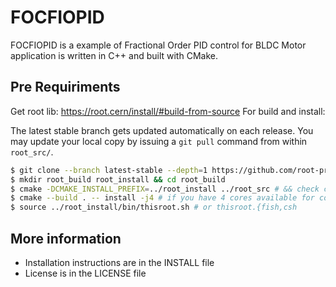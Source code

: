 # FOCFIOPID
FOCFIOPID is a example of Fractional Order PID control for BLDC Motor application is written in C++ and built with CMake.

## Pre Requiriments
Get root lib: https://root.cern/install/#build-from-source
For build and install:

The latest stable branch gets updated automatically on each release.
You may update your local copy by issuing a `git pull` command from within `root_src/`.
```bash
$ git clone --branch latest-stable --depth=1 https://github.com/root-project/root.git root_src
$ mkdir root_build root_install && cd root_build
$ cmake -DCMAKE_INSTALL_PREFIX=../root_install ../root_src # && check cmake configuration output for warnings or errors
$ cmake --build . -- install -j4 # if you have 4 cores available for compilation
$ source ../root_install/bin/thisroot.sh # or thisroot.{fish,csh
```

## More information
- Installation instructions are in the INSTALL file
- License is in the LICENSE file
